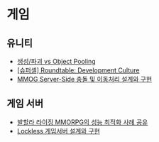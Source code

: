 # 게임

## 유니티

- [생성/파괴 vs Object Pooling](https://disquiet.io/@minso/makerlog/%EC%83%9D%EC%84%B1-%ED%8C%8C%EA%B4%B4-vs-object-pooling)
- [[슈퍼셀] Roundtable: Development Culture](https://kr.linkedin.com/pulse/roundtable-development-culture-wook-jin-lee?utm_source=share&utm_medium=guest_mobile_web&utm_campaign=copy)
- [MMOG Server-Side 충돌 및 이동처리 설계와 구현](https://www.slideshare.net/dgtman/mmog-serverside-237540703)

## 게임 서버

- [발할라 라이징 MMORPG의 성능 최적화 사례 공유](https://www.slideshare.net/awskorea/8-mmorpg-300-games-on-aws-2022#12)
- [Lockless 게임서버 설계와 구현](https://www.slideshare.net/noerror/lockless-12650474)

